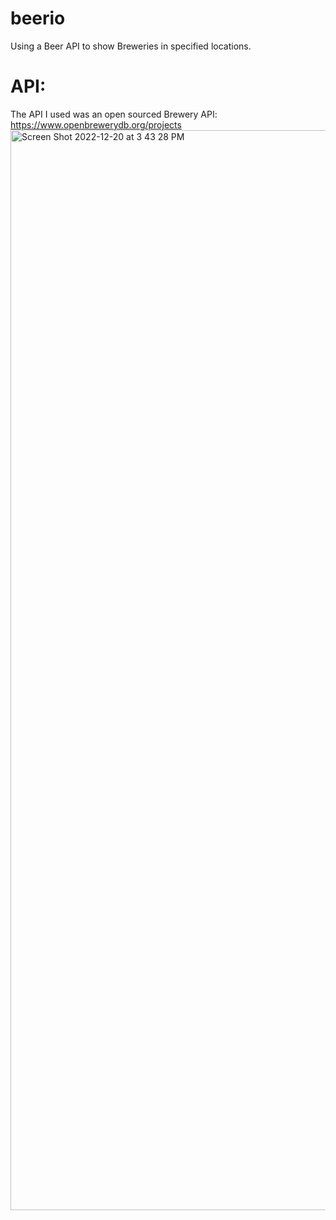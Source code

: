 # beerio
Using a Beer API to show Breweries in specified locations.

# API:
The API I used was an open sourced Brewery API: https://www.openbrewerydb.org/projects
<img width="1728" alt="Screen Shot 2022-12-20 at 3 43 28 PM" src="https://user-images.githubusercontent.com/64170090/208762722-3947ae57-c363-40bb-a0f4-50087a2da9bf.png">
